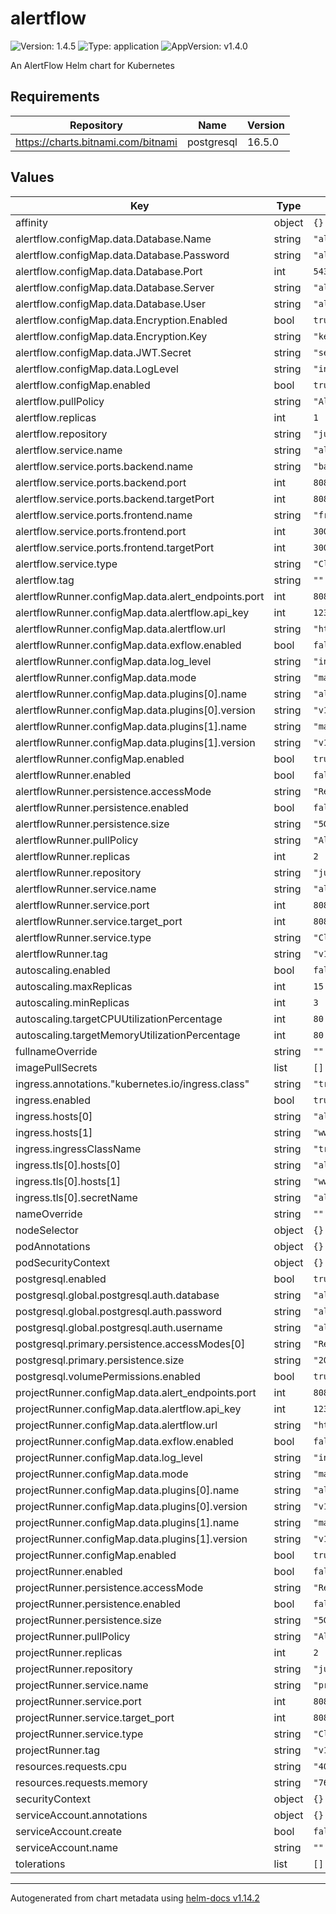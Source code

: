 # alertflow

![Version: 1.4.5](https://img.shields.io/badge/Version-1.4.5-informational?style=flat-square) ![Type: application](https://img.shields.io/badge/Type-application-informational?style=flat-square) ![AppVersion: v1.4.0](https://img.shields.io/badge/AppVersion-v1.4.0-informational?style=flat-square)

An AlertFlow Helm chart for Kubernetes

## Requirements

| Repository | Name | Version |
|------------|------|---------|
| https://charts.bitnami.com/bitnami | postgresql | 16.5.0 |

## Values

| Key | Type | Default | Description |
|-----|------|---------|-------------|
| affinity | object | `{}` |  |
| alertflow.configMap.data.Database.Name | string | `"alertflow"` |  |
| alertflow.configMap.data.Database.Password | string | `"alertflow"` |  |
| alertflow.configMap.data.Database.Port | int | `5432` |  |
| alertflow.configMap.data.Database.Server | string | `"alertflow-postgresql"` |  |
| alertflow.configMap.data.Database.User | string | `"alertflow"` |  |
| alertflow.configMap.data.Encryption.Enabled | bool | `true` |  |
| alertflow.configMap.data.Encryption.Key | string | `"key"` |  |
| alertflow.configMap.data.JWT.Secret | string | `"secret"` |  |
| alertflow.configMap.data.LogLevel | string | `"info"` |  |
| alertflow.configMap.enabled | bool | `true` |  |
| alertflow.pullPolicy | string | `"Always"` |  |
| alertflow.replicas | int | `1` |  |
| alertflow.repository | string | `"justnz/alertflow"` |  |
| alertflow.service.name | string | `"alertflow"` |  |
| alertflow.service.ports.backend.name | string | `"backend"` |  |
| alertflow.service.ports.backend.port | int | `8080` |  |
| alertflow.service.ports.backend.targetPort | int | `8080` |  |
| alertflow.service.ports.frontend.name | string | `"frontend"` |  |
| alertflow.service.ports.frontend.port | int | `3000` |  |
| alertflow.service.ports.frontend.targetPort | int | `3000` |  |
| alertflow.service.type | string | `"ClusterIP"` |  |
| alertflow.tag | string | `""` |  |
| alertflowRunner.configMap.data.alert_endpoints.port | int | `8080` |  |
| alertflowRunner.configMap.data.alertflow.api_key | int | `1234567890` |  |
| alertflowRunner.configMap.data.alertflow.url | string | `"http://localhost:8080"` |  |
| alertflowRunner.configMap.data.exflow.enabled | bool | `false` |  |
| alertflowRunner.configMap.data.log_level | string | `"info"` |  |
| alertflowRunner.configMap.data.mode | string | `"master"` |  |
| alertflowRunner.configMap.data.plugins[0].name | string | `"alertmanager"` |  |
| alertflowRunner.configMap.data.plugins[0].version | string | `"v1.2.2"` |  |
| alertflowRunner.configMap.data.plugins[1].name | string | `"mail"` |  |
| alertflowRunner.configMap.data.plugins[1].version | string | `"v1.2.3"` |  |
| alertflowRunner.configMap.enabled | bool | `true` |  |
| alertflowRunner.enabled | bool | `false` |  |
| alertflowRunner.persistence.accessMode | string | `"ReadWriteMany"` |  |
| alertflowRunner.persistence.enabled | bool | `false` |  |
| alertflowRunner.persistence.size | string | `"5Gi"` |  |
| alertflowRunner.pullPolicy | string | `"Always"` |  |
| alertflowRunner.replicas | int | `2` |  |
| alertflowRunner.repository | string | `"justnz/runner"` |  |
| alertflowRunner.service.name | string | `"alertflow-runner"` |  |
| alertflowRunner.service.port | int | `8080` |  |
| alertflowRunner.service.target_port | int | `8080` |  |
| alertflowRunner.service.type | string | `"ClusterIP"` |  |
| alertflowRunner.tag | string | `"v1.0.4"` |  |
| autoscaling.enabled | bool | `false` |  |
| autoscaling.maxReplicas | int | `15` |  |
| autoscaling.minReplicas | int | `3` |  |
| autoscaling.targetCPUUtilizationPercentage | int | `80` |  |
| autoscaling.targetMemoryUtilizationPercentage | int | `80` |  |
| fullnameOverride | string | `""` |  |
| imagePullSecrets | list | `[]` |  |
| ingress.annotations."kubernetes.io/ingress.class" | string | `"traefik"` |  |
| ingress.enabled | bool | `true` |  |
| ingress.hosts[0] | string | `"alertflow.org"` |  |
| ingress.hosts[1] | string | `"www.alertflow.org"` |  |
| ingress.ingressClassName | string | `"traefik"` |  |
| ingress.tls[0].hosts[0] | string | `"alertflow.org"` |  |
| ingress.tls[0].hosts[1] | string | `"www.alertflow.org"` |  |
| ingress.tls[0].secretName | string | `"alertflow-org-tls"` |  |
| nameOverride | string | `""` |  |
| nodeSelector | object | `{}` |  |
| podAnnotations | object | `{}` |  |
| podSecurityContext | object | `{}` |  |
| postgresql.enabled | bool | `true` |  |
| postgresql.global.postgresql.auth.database | string | `"alertflow"` |  |
| postgresql.global.postgresql.auth.password | string | `"alertflow"` |  |
| postgresql.global.postgresql.auth.username | string | `"alertflow"` |  |
| postgresql.primary.persistence.accessModes[0] | string | `"ReadWriteMany"` |  |
| postgresql.primary.persistence.size | string | `"20Gi"` |  |
| postgresql.volumePermissions.enabled | bool | `true` |  |
| projectRunner.configMap.data.alert_endpoints.port | int | `8080` |  |
| projectRunner.configMap.data.alertflow.api_key | int | `1234567890` |  |
| projectRunner.configMap.data.alertflow.url | string | `"http://localhost:8080"` |  |
| projectRunner.configMap.data.exflow.enabled | bool | `false` |  |
| projectRunner.configMap.data.log_level | string | `"info"` |  |
| projectRunner.configMap.data.mode | string | `"master"` |  |
| projectRunner.configMap.data.plugins[0].name | string | `"alertmanager"` |  |
| projectRunner.configMap.data.plugins[0].version | string | `"v1.2.2"` |  |
| projectRunner.configMap.data.plugins[1].name | string | `"mail"` |  |
| projectRunner.configMap.data.plugins[1].version | string | `"v1.2.3"` |  |
| projectRunner.configMap.enabled | bool | `true` |  |
| projectRunner.enabled | bool | `false` |  |
| projectRunner.persistence.accessMode | string | `"ReadWriteMany"` |  |
| projectRunner.persistence.enabled | bool | `false` |  |
| projectRunner.persistence.size | string | `"5Gi"` |  |
| projectRunner.pullPolicy | string | `"Always"` |  |
| projectRunner.replicas | int | `2` |  |
| projectRunner.repository | string | `"justnz/runner"` |  |
| projectRunner.service.name | string | `"project-runner"` |  |
| projectRunner.service.port | int | `8080` |  |
| projectRunner.service.target_port | int | `8080` |  |
| projectRunner.service.type | string | `"ClusterIP"` |  |
| projectRunner.tag | string | `"v1.0.4"` |  |
| resources.requests.cpu | string | `"400m"` |  |
| resources.requests.memory | string | `"768Mi"` |  |
| securityContext | object | `{}` |  |
| serviceAccount.annotations | object | `{}` |  |
| serviceAccount.create | bool | `false` |  |
| serviceAccount.name | string | `""` |  |
| tolerations | list | `[]` |  |

----------------------------------------------
Autogenerated from chart metadata using [helm-docs v1.14.2](https://github.com/norwoodj/helm-docs/releases/v1.14.2)
